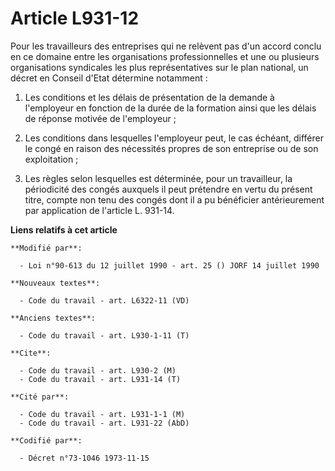 # Article L931-12

Pour les travailleurs des entreprises qui ne relèvent pas d'un accord conclu en ce domaine entre les organisations
professionnelles et une ou plusieurs organisations syndicales les plus représentatives sur le plan national, un décret en
Conseil d'Etat détermine notamment :

1. Les conditions et les délais de présentation de la demande à l'employeur en fonction de la durée de la formation ainsi que
les délais de réponse motivée de l'employeur ;

2. Les conditions dans lesquelles l'employeur peut, le cas échéant, différer le congé en raison des nécessités propres de son
entreprise ou de son exploitation ;

3. Les règles selon lesquelles est déterminée, pour un travailleur, la périodicité des congés auxquels il peut prétendre en
vertu du présent titre, compte non tenu des congés dont il a pu bénéficier antérieurement par application de l'article L.
931-14.

**Liens relatifs à cet article**

	**Modifié par**:

	  - Loi n°90-613 du 12 juillet 1990 - art. 25 () JORF 14 juillet 1990

	**Nouveaux textes**:

	  - Code du travail - art. L6322-11 (VD)

	**Anciens textes**:

	  - Code du travail - art. L930-1-11 (T)

	**Cite**:

	  - Code du travail - art. L930-2 (M)
	  - Code du travail - art. L931-14 (T)

	**Cité par**:

	  - Code du travail - art. L931-1-1 (M)
	  - Code du travail - art. L931-22 (AbD)

	**Codifié par**:

	  - Décret n°73-1046 1973-11-15
